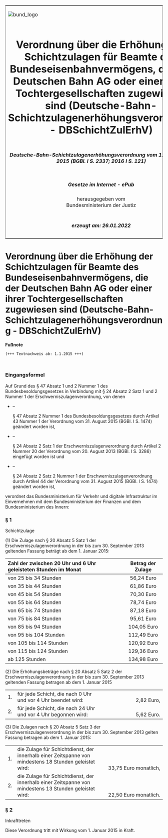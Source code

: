 <span id="DECKBLATT.html"></span>

<table border="0" frame="border" width="100%">

<tr valign="top">

<td align="left">

![bund\_logo](BfJ_2021_Web_de_de.gif)

</td>

<td align="right">

 

</td>

</tr>

<tr align="center" valign="middle">

<td colspan="2">

# Verordnung über die Erhöhung der Schichtzulagen für Beamte des Bundeseisenbahnvermögens, die der Deutschen Bahn AG oder einer ihrer Tochtergesellschaften zugewiesen sind (Deutsche-Bahn-Schichtzulagenerhöhungsverordnung - DBSchichtZulErhV)

</td>

</tr>

<tr align="center" valign="middle">

<td colspan="2">

##### Deutsche-Bahn-Schichtzulagenerhöhungsverordnung vom 11. Dezember 2015 (BGBl. I S. 2337; 2016 I S. 121)

</td>

</tr>

<tr align="center" valign="middle">

<td colspan="2">

  
  

##### Gesetze im Internet - ePub  
  
herausgegeben vom  
Bundesministerium der Justiz

</td>

</tr>

<tr align="center" valign="bottom">

<td colspan="2">

  
  

##### erzeugt am: 26.01.2022

</td>

</tr>

</table>

<span id="BJNR233700015.html"></span>

# Verordnung über die Erhöhung der Schichtzulagen für Beamte des Bundeseisenbahnvermögens, die der Deutschen Bahn AG oder einer ihrer Tochtergesellschaften zugewiesen sind (Deutsche-Bahn-Schichtzulagenerhöhungsverordnung - DBSchichtZulErhV)

<div>

  
**Fußnote**

<div class="jnhtml">

<div>

<div class="jurAbsatz">

  

``` 
(+++ Textnachweis ab: 1.1.2015 +++)

 
```

</div>

</div>

</div>

</div>

<span id="BJNR233700015BJNE000100000.html"></span>

### Eingangsformel  

<div>

<div class="jnhtml">

<div>

<div class="jurAbsatz">

Auf Grund des § 47 Absatz 1 und 2 Nummer 1 des Bundesbesoldungsgesetzes
in Verbindung mit § 24 Absatz 2 Satz 1 und 2 Nummer 1 der
Erschwerniszulagenverordnung, von denen

  - –
    
    <div>
    
    § 47 Absatz 2 Nummer 1 des Bundesbesoldungsgesetzes durch Artikel 43
    Nummer 1 der Verordnung vom 31. August 2015 (BGBl. I S. 1474)
    geändert worden ist,
    
    </div>

  - –
    
    <div>
    
    § 24 Absatz 2 Satz 1 der Erschwerniszulagenverordnung durch Artikel
    2 Nummer 20 der Verordnung vom 20. August 2013 (BGBl. I S. 3286)
    eingefügt worden ist und
    
    </div>

  - –
    
    <div>
    
    § 24 Absatz 2 Satz 2 Nummer 1 der Erschwerniszulagenverordnung durch
    Artikel 44 der Verordnung vom 31. August 2015 (BGBl. I S. 1474)
    geändert worden ist,
    
    </div>

verordnet das Bundesministerium für Verkehr und digitale Infrastruktur
im Einvernehmen mit dem Bundesministerium der Finanzen und dem
Bundesministerium des Innern:

</div>

</div>

</div>

</div>

<span id="BJNR233700015BJNE000200000.html"></span>

### § 1  
Schichtzulage

<div>

<div class="jnhtml">

<div>

<div class="jurAbsatz">

(1) Die Zulage nach § 20 Absatz 5 Satz 1 der
Erschwerniszulagenverordnung in der bis zum 30. September 2013 geltenden
Fassung beträgt ab dem 1. Januar 2015:

| Zahl der zwischen 20 Uhr und 6 Uhr geleisteten Stunden im Monat | Betrag der Zulage |
| :-------------------------------------------------------------- | :---------------: |
| von 25 bis 34 Stunden                                           |    56,24 Euro     |
| von 35 bis 44 Stunden                                           |    61,86 Euro     |
| von 45 bis 54 Stunden                                           |    70,30 Euro     |
| von 55 bis 64 Stunden                                           |    78,74 Euro     |
| von 65 bis 74 Stunden                                           |    87,18 Euro     |
| von 75 bis 84 Stunden                                           |    95,61 Euro     |
| von 85 bis 94 Stunden                                           |    104,05 Euro    |
| von 95 bis 104 Stunden                                          |    112,49 Euro    |
| von 105 bis 114 Stunden                                         |    120,92 Euro    |
| von 115 bis 124 Stunden                                         |    129,36 Euro    |
| ab 125 Stunden                                                  |    134,98 Euro    |

</div>

<div class="jurAbsatz">

(2) Die Erhöhungsbeträge nach § 20 Absatz 5 Satz 2 der
Erschwerniszulagenverordnung in der bis zum 30. September 2013 geltenden
Fassung betragen ab dem 1. Januar 2015

<table>
<colgroup>
<col style="width: 4%" />
<col style="width: 70%" />
<col style="width: 26%" />
</colgroup>
<tbody>
<tr class="odd">
<td style="text-align: left;">1.</td>
<td style="text-align: left;">für jede Schicht, die nach 0 Uhr<br />
und vor 4 Uhr beendet wird:</td>
<td style="text-align: right;"><br />
2,82 Euro,</td>
</tr>
<tr class="even">
<td style="text-align: left;">2.</td>
<td style="text-align: left;">für jede Schicht, die nach 24 Uhr<br />
und vor 4 Uhr begonnen wird:</td>
<td style="text-align: right;"><br />
5,62 Euro.</td>
</tr>
</tbody>
</table>

</div>

<div class="jurAbsatz">

(3) Die Zulagen nach § 20 Absatz 5 Satz 3 der
Erschwerniszulagenverordnung in der bis zum 30. September 2013 gelten
Fassung betragen ab dem 1. Januar 2015:

<table>
<colgroup>
<col style="width: 4%" />
<col style="width: 56%" />
<col style="width: 40%" />
</colgroup>
<tbody>
<tr class="odd">
<td style="text-align: left;">1.</td>
<td style="text-align: left;">die Zulage für Schichtdienst, der innerhalb einer Zeitspanne von mindestens 18 Stunden geleistet wird:</td>
<td style="text-align: right;"><br />
<br />
<br />
33,75 Euro monatlich,</td>
</tr>
<tr class="even">
<td style="text-align: left;">2.</td>
<td style="text-align: left;">die Zulage für Schichtdienst, der innerhalb einer Zeitspanne von mindestens 13 Stunden geleistet wird:</td>
<td style="text-align: right;"><br />
<br />
<br />
22,50 Euro monatlich.</td>
</tr>
</tbody>
</table>

</div>

</div>

</div>

</div>

<span id="BJNR233700015BJNE000300000.html"></span>

### § 2  
Inkrafttreten

<div>

<div class="jnhtml">

<div>

<div class="jurAbsatz">

Diese Verordnung tritt mit Wirkung vom 1. Januar 2015 in Kraft.

</div>

</div>

</div>

</div>
